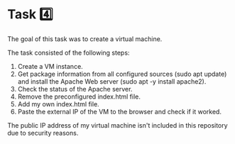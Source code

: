 # Task 4️⃣

The goal of this task was to create a virtual machine.

The task consisted of the following steps:
1. Create a VM instance.
2. Get package information from all configured sources (sudo apt update) and install the Apache Web server (sudo apt -y install apache2).
3. Check the status of the Apache server.
4. Remove the preconfigured index.html file.
5. Add my own index.html file.
6. Paste the external IP of the VM to the browser and check if it worked.

The public IP address of my virtual machine isn't included in this repository due to security reasons.